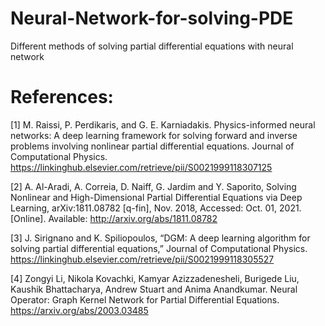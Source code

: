# Neural-Network-for-solving-PDE
Different methods of solving partial differential equations with neural network  
# References:  
[1] M. Raissi, P. Perdikaris, and G. E. Karniadakis. Physics-informed neural networks: A deep learning framework for solving forward and inverse problems involving nonlinear partial differential equations. Journal of Computational Physics. https://linkinghub.elsevier.com/retrieve/pii/S0021999118307125  
  
[2] A. Al-Aradi, A. Correia, D. Naiff, G. Jardim and Y. Saporito, Solving Nonlinear and High-Dimensional Partial Differential Equations via Deep Learning, arXiv:1811.08782 [q-fin], Nov. 2018, Accessed: Oct. 01, 2021. [Online]. Available: http://arxiv.org/abs/1811.08782  
  
[3] J. Sirignano and K. Spiliopoulos, “DGM: A deep learning algorithm for solving partial differential equations,” Journal of Computational Physics. https://linkinghub.elsevier.com/retrieve/pii/S0021999118305527

[4] Zongyi Li, Nikola Kovachki, Kamyar Azizzadenesheli, Burigede Liu, Kaushik Bhattacharya, Andrew Stuart and Anima Anandkumar. Neural Operator: Graph Kernel Network for Partial Differential Equations. https://arxiv.org/abs/2003.03485
 

